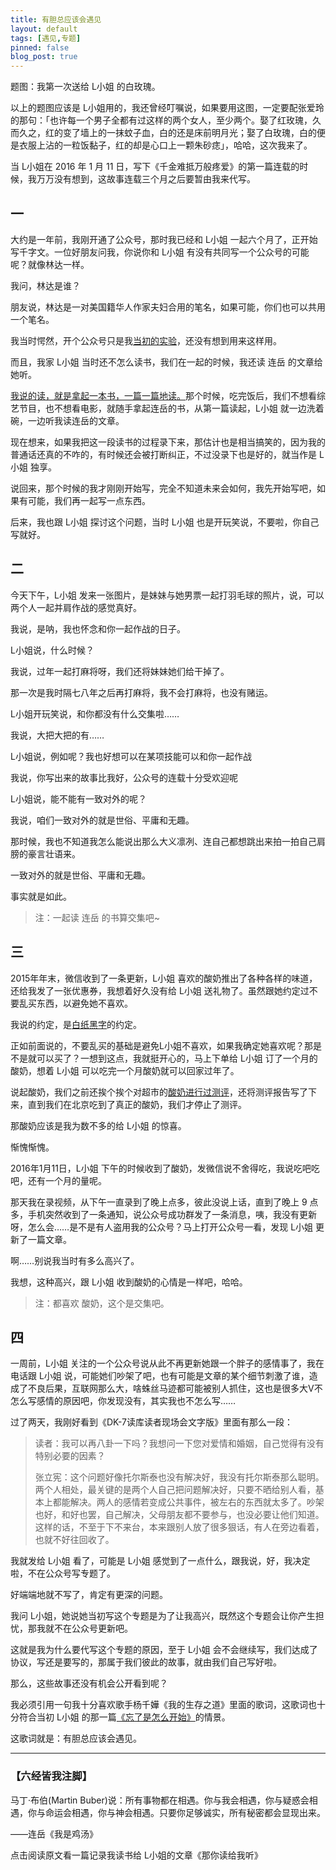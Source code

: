 ```yaml
---
title: 有胆总应该会遇见
layout: default
tags: [遇见,专题]
pinned: false
blog_post: true
---
```



题图：我第一次送给 L小姐 的白玫瑰。

以上的题图应该是 L小姐用的，我还曾经叮嘱说，如果要用这图，一定要配张爱玲的那句：「也许每一个男子全都有过这样的两个女人，至少两个。娶了红玫瑰，久而久之，红的变了墙上的一抹蚊子血，白的还是床前明月光；娶了白玫瑰，白的便是衣服上沾的一粒饭黏子，红的却是心口上一颗朱砂痣」，哈哈，这次我来了。

当 L小姐在 2016 年 1 月 11 日，写下《千金难抵万般疼爱》的第一篇连载的时候，我万万没有想到，这故事连载三个月之后要暂由我来代写。

## 一

大约是一年前，我刚开通了公众号，那时我已经和 L小姐 一起六个月了，正开始写千字文。一位好朋友问我，你说你和 L小姐 有没有共同写一个公众号的可能呢？就像林达一样。

我问，林达是谁？

朋友说，林达是一对美国籍华人作家夫妇合用的笔名，如果可能，你们也可以共用一个笔名。

我当时愕然，开个公众号只是我[当初的实验](http://mp.weixin.qq.com/s?__biz=MzA4MTQ0NDQxNg==&mid=200111349&idx=1&sn=dd7a3d31ba08d19709d1335bc5c7aa67&scene=21#wechat_redirect)，还没有想到用来这样用。

而且，我家 L小姐 当时还不怎么读书，我们在一起的时候，我还读 连岳 的文章给她听。

[我说的读，就是拿起一本书，一篇一篇地读。](http://mp.weixin.qq.com/s?__biz=MzA4MTQ0NDQxNg==&mid=201173562&idx=1&sn=cde08015554e3a787d1b596d4b38e053&scene=21#wechat_redirect)那个时候，吃完饭后，我们不想看综艺节目，也不想看电影，就随手拿起连岳的书，从第一篇读起，L小姐 就一边洗着碗，一边听我读连岳的文章。

现在想来，如果我把这一段读书的过程录下来，那估计也是相当搞笑的，因为我的普通话还真的不咋的，有时候还会被打断纠正，不过没录下也是好的，就当作是 L小姐 独享。

说回来，那个时候的我才刚刚开始写，完全不知道未来会如何，我先开始写吧，如果有可能，我们再一起写一点东西。

后来，我也跟 L小姐 探讨这个问题，当时 L小姐 也是开玩笑说，不要啦，你自己写就好。

## 二

今天下午，L小姐 发来一张图片，是妹妹与她男票一起打羽毛球的照片，说，可以两个人一起并肩作战的感觉真好。

我说，是呐，我也怀念和你一起作战的日子。

L小姐说，什么时候？

我说，过年一起打麻将呀，我们还将妹妹她们给干掉了。

那一次是我时隔七八年之后再打麻将，我不会打麻将，也没有赌运。

L小姐开玩笑说，和你都没有什么交集啦……

我说，大把大把的有……

L小姐说，例如呢？我也好想可以在某项技能可以和你一起作战

我说，你写出来的故事比我好，公众号的连载十分受欢迎呢

L小姐说，能不能有一致对外的呢？

我说，咱们一致对外的就是世俗、平庸和无趣。

那时候，我也不知道我怎么能说出那么大义凛冽、连自己都想跳出来拍一拍自己肩膀的豪言壮语来。

一致对外的就是世俗、平庸和无趣。

事实就是如此。

> 注：一起读 连岳 的书算交集吧~

## 三

2015年年末，微信收到了一条更新，L小姐 喜欢的酸奶推出了各种各样的味道，还给我发了一张优惠券，我想着好久没有给 L小姐 送礼物了。虽然跟她约定过不要乱买东西，以避免她不喜欢。

我说的约定，是[白纸黑字](http://mp.weixin.qq.com/s?__biz=MzA4MTQ0NDQxNg==&mid=200120712&idx=1&sn=ba9da423c81cb22960acd19ae76064bd&scene=21#wechat_redirect)的约定。

正如前面说的，不要乱买的基础是避免L小姐不喜欢，如果我确定她喜欢呢？那是不是就可以买了？一想到这点，我就挺开心的，马上下单给 L小姐 订了一个月的酸奶，想着 L小姐 可以吃完一个月酸奶就可以回家过年了。

说起酸奶，我们之前还挨个挨个对超市的[酸奶进行过测评](http://mp.weixin.qq.com/s?__biz=MzA4MTQ0NDQxNg==&mid=201129368&idx=1&sn=897bd65cd3592f0eb96e026948ba68e2&scene=21#wechat_redirect)，还将测评报告写了下来，直到我们在北京吃到了真正的酸奶，我们才停止了测评。

那酸奶应该是我为数不多的给 L小姐 的惊喜。

惭愧惭愧。

2016年1月11日，L小姐 下午的时候收到了酸奶，发微信说不舍得吃，我说吃吧吃吧，还有一个月的量呢。

那天我在录视频，从下午一直录到了晚上点多，彼此没说上话，直到了晚上 9 点多，手机突然收到了一条通知，说公众号成功群发了一条消息，咦，我没有更新呀，怎么会……是不是有人盗用我的公众号？马上打开公众号一看，发现 L小姐 更新了一篇文章。

啊……别说我当时有多么高兴了。

我想，这种高兴，跟 L小姐 收到酸奶的心情是一样吧，哈哈。

> 注：都喜欢 酸奶，这个是交集吧。

## 四

一周前，L小姐 关注的一个公众号说从此不再更新她跟一个胖子的感情事了，我在电话跟 L小姐 说，可能她们吵架了吧，也有可能是文章的某个细节刺激了谁，造成了不良后果，互联网那么大，啥蛛丝马迹都可能被别人抓住，这也是很多大V不怎么写感情的原因吧，你发现没有，其实我也不怎么写……

过了两天，我刚好看到《DK-7读库读者现场会文字版》里面有那么一段：

> 读者：我可以再八卦一下吗？我想问一下您对爱情和婚姻，自己觉得有没有特别必要的因素？
> 
> 张立宪：这个问题好像托尔斯泰也没有解决好，我没有托尔斯泰那么聪明。两个人相处，最关键的是两个人自己把问题解决好，只要不晒给别人看，基本上都能解决。两人的感情若变成公共事件，被左右的东西就太多了。吵架也好，和好也罢，自己解决，父母朋友都不要参与，也没必要让他们知道。这样的话，不至于下不来台，本来跟别人放了很多狠话，有人在旁边看着，也就不好往回收了。

我就发给 L小姐 看了，可能是 L小姐 感觉到了一点什么，跟我说，好，我决定啦，不在公众号写专题了。

好端端地就不写了，肯定有更深的问题。

我问 L小姐，她说她当初写这个专题是为了让我高兴，既然这个专题会让你产生担忧，那我就不在公众号更新吧。

这就是我为什么要代写这个专题的原因，至于 L小姐 会不会继续写，我们达成了协议，写还是要写的，那属于我们彼此的故事，就由我们自己写好啦。

那么，这些故事还没有机会公开看到呢？

我必须引用一句我十分喜欢歌手杨千嬅《我的生存之道》里面的歌词，这歌词也十分符合当初 L小姐 的那一篇[《忘了是怎么开始》](http://mp.weixin.qq.com/s?__biz=MzA4MTQ0NDQxNg==&mid=402020073&idx=1&sn=d4c1f1b90cbc98c07081002723e9db71&scene=21#wechat_redirect)的情景。

这歌词就是：有胆总应该会遇见。

* * *

### **【六经皆我注脚】**

马丁·布伯(Martin Buber)说：所有事物都在相遇。你与我会相遇，你与疑惑会相遇，你与命运会相遇，你与神会相遇。只要你足够诚实，所有秘密都会显现出来。

——连岳《我是鸡汤》

点击阅读原文看一篇记录我读书给 L小姐的文章《那你读给我听》
